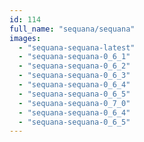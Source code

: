 ```yaml
---
id: 114
full_name: "sequana/sequana"
images: 
  - "sequana-sequana-latest"
  - "sequana-sequana-0_6_1"
  - "sequana-sequana-0_6_2"
  - "sequana-sequana-0_6_3"
  - "sequana-sequana-0_6_4"
  - "sequana-sequana-0_6_5"
  - "sequana-sequana-0_7_0"
  - "sequana-sequana-0_6_4"
  - "sequana-sequana-0_6_5"
---
```

